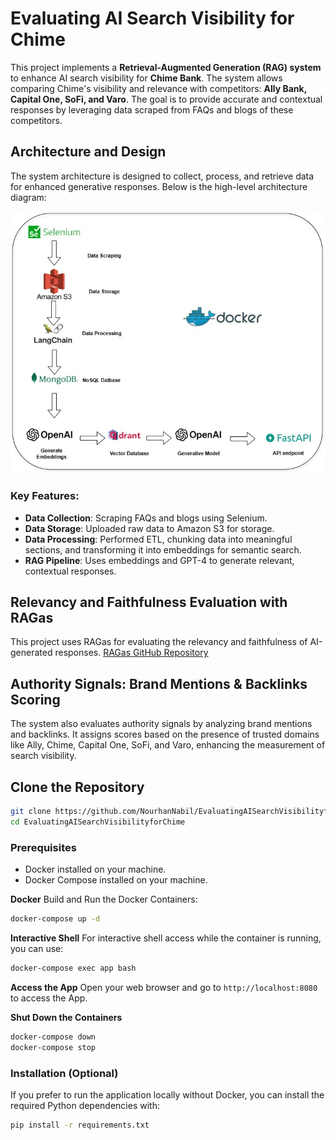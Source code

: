 # Evaluating AI Search Visibility for Chime

This project implements a **Retrieval-Augmented Generation (RAG) system** to enhance AI search visibility for **Chime Bank**. The system allows comparing Chime's visibility and relevance with competitors: **Ally Bank, Capital One, SoFi, and Varo**. The goal is to provide accurate and contextual responses by leveraging data scraped from FAQs and blogs of these competitors.

## Architecture and Design
The system architecture is designed to collect, process, and retrieve data for enhanced generative responses. Below is the high-level architecture diagram:

![Architecture Diagram](assets/arch_diagram.jpg)

### Key Features:
- **Data Collection**: Scraping FAQs and blogs using Selenium.  
- **Data Storage**: Uploaded raw data to Amazon S3 for storage.  
- **Data Processing**: Performed ETL, chunking data into meaningful sections, and transforming it into embeddings for semantic search.  
- **RAG Pipeline**: Uses embeddings and GPT-4 to generate relevant, contextual responses.  

## Relevancy and Faithfulness Evaluation with RAGas
This project uses RAGas for evaluating the relevancy and faithfulness of AI-generated responses.
[RAGas GitHub Repository](https://github.com/explodinggradients/ragas)

## Authority Signals: Brand Mentions & Backlinks Scoring
The system also evaluates authority signals by analyzing brand mentions and backlinks. It assigns scores based on the presence of trusted domains like Ally, Chime, Capital One, SoFi, and Varo, enhancing the measurement of search visibility.


## Clone the Repository
```bash
git clone https://github.com/NourhanNabil/EvaluatingAISearchVisibilityforChime.git
cd EvaluatingAISearchVisibilityforChime
```

### Prerequisites
- Docker installed on your machine.
- Docker Compose installed on your machine.

**Docker**
Build and Run the Docker Containers:
```bash
docker-compose up -d
```

**Interactive Shell**
For interactive shell access while the container is running, you can use:
```bash
docker-compose exec app bash
```

**Access the App**
Open your web browser and go to `http://localhost:8080` to access the App.

**Shut Down the Containers**
```bash
docker-compose down 
docker-compose stop
```

### Installation (Optional)
If you prefer to run the application locally without Docker, you can install the required Python dependencies with:
```bash
pip install -r requirements.txt
```